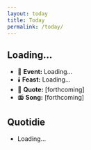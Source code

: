 ```yaml
---
layout: today
title: Today
permalink: /today/
---
```


<h2 id="current-date">Loading...</h2>
<ul>
  <li>📆 <strong>Event:</strong> <span id="daily-event">Loading...</span></li>
  <li>🕯️ <strong>Feast:</strong> <span id="feast-day">Loading...</span></li>
  <li>📝 <strong>Quote:</strong> [forthcoming]</li>
  <li>📻 <strong>Song:</strong> [forthcoming]</li>
</ul>
<h2>Quotidie</h2>
<ul id="quotidie-list">
  <li>Loading...</li>
</ul>

<script>
document.addEventListener('DOMContentLoaded', function() {
  const siteData = {{ site.data | jsonify }};
  const currentlyReading = {{ site.books | where: "category", "Presently Reading" | first | jsonify }};
  
  function getPacificTime() {
    return new Date().toLocaleString("en-US", {timeZone: "America/Los_Angeles"});
  }

  function updateTimeElements() {
    const pacificTime = new Date(getPacificTime());
    
    document.getElementById('current-date').textContent = pacificTime.toLocaleString('en-US', { weekday: 'long', year: 'numeric', month: 'long', day: 'numeric' });
    
    const currentDate = pacificTime.toLocaleString('en-US', { month: '2-digit', day: '2-digit' }).replace('/', '-');
    const currentDay = pacificTime.toLocaleString('en-US', { weekday: 'long' }).toLowerCase();
    
    const event = siteData.daily_events.find(e => e.date === currentDate);
    document.getElementById('daily-event').innerHTML = event ? event.event : "No specific event today";
    
    const feast = siteData.feast_days.find(f => f.date === currentDate);
    document.getElementById('feast-day').innerHTML = feast ? feast.feast : "No feast day today";
    
    const quotidieList = document.getElementById('quotidie-list');
    quotidieList.innerHTML = '';
    if (siteData.quotidie && siteData.quotidie[currentDay]) {
      siteData.quotidie[currentDay].forEach(task => {
        const li = document.createElement('li');
        if (task.task.includes("Read") && currentlyReading) {
          const bookInfo = `<i><a href="${currentlyReading.url}">${currentlyReading.title}</a></i>`;
          li.innerHTML = task.task.replace("Read", `Read ${bookInfo}`);
        } else {
          li.innerHTML = task.task;
        }
        quotidieList.appendChild(li);
      });
    } else {
      quotidieList.innerHTML = '<li>No tasks for today</li>';
    }

    console.log('Current Pacific Time:', pacificTime.toLocaleString());
    console.log('Lookup date for events and feasts:', currentDate);
    console.log('Current day for Quotidie:', currentDay);
  }

  updateTimeElements();
  setInterval(updateTimeElements, 60000);
});
</script>
